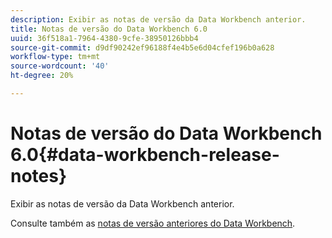 ```yaml
---
description: Exibir as notas de versão da Data Workbench anterior.
title: Notas de versão do Data Workbench 6.0
uuid: 36f518a1-7964-4380-9cfe-38950126bbb4
source-git-commit: d9df90242ef96188f4e4b5e6d04cfef196b0a628
workflow-type: tm+mt
source-wordcount: '40'
ht-degree: 20%

---
```



# Notas de versão do Data Workbench 6.0{#data-workbench-release-notes}

Exibir as notas de versão da Data Workbench anterior.

Consulte também as [notas de versão anteriores do Data Workbench](https://docs.adobe.com/content/help/en/data-workbench/using/release-notes/c-release-notes-insight-600.html).
